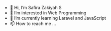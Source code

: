 - 👋 Hi, I’m Safira Zakiyah S
- 👀 I’m interested in Web Programming
- 🌱 I’m currently learning Laravel and JavaScript
- 📫 How to reach me ...

<!---
FiraSZS/FiraSZS is a ✨ special ✨ repository because its `README.md` (this file) appears on your GitHub profile.
You can click the Preview link to take a look at your changes.
--->
